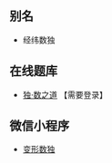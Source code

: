 ## 别名
- 经纬数独

## 在线题库
- [独·数之道](http://www.sudokufans.org.cn/lx/game.index.php?type=ph3) 【需要登录】

## 微信小程序
- [变形数独](#小程序://变形数独/高端数独/3QQ2xclTUJ6u2bc)